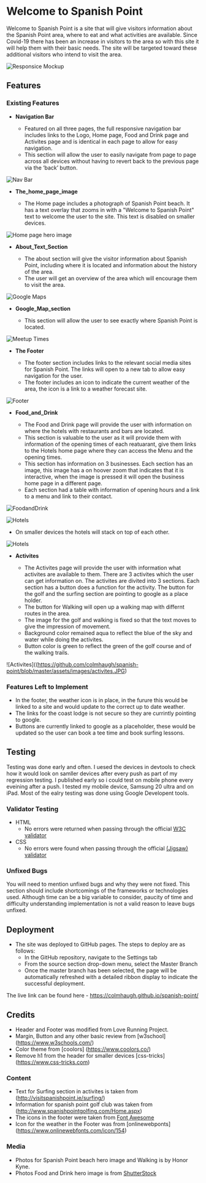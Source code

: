 # Welcome to Spanish Point

Welcome to Spanish Point is a site that will give visitors information about the Spanish Point area, where to eat and what activities are available.  Since Covid-19 there has been an increase in visitors to the area so with this site it will help them with their basic needs. The site will be targeted toward these additional visitors who intend to visit the area.  

![Responsice Mockup](https://github.com/colmhaugh/spanish-point/blob/master/assets/images/AmIResponsive.JPG)

## Features 

### Existing Features

- __Navigation Bar__

  - Featured on all three pages, the full responsive navigation bar includes links to the Logo, Home page, Food and Drink page and  Activites page and is identical in each page to allow for easy navigation.
  - This section will allow the user to easily navigate from page to page across all devices without having to revert back to the previous page via the ‘back’ button. 

![Nav Bar](https://github.com/colmhaugh/spanish-point/blob/master/assets/images/navbar.JPG)

- __The_home_page_image__

  - The Home page includes a photograph of Spanish Point beach.  It has a text overlay that zooms in with a "Welcome to Spanish Point" text to welcome the user to the site. This text is disabled on smaller devices.

![Home page hero image](https://github.com/colmhaugh/spanish-point/blob/master/assets/images/homepageimage.JPG)

- __About_Text_Section__

  - The about section will give the visitor information about Spanish Point, including where it is located and information about the history of the area. 
  - The user will get an overview of the area which will encourage them to visit the area.

![Google Maps](https://github.com/colmhaugh/spanish-point/blob/master/assets/images/about-text.JPG)

- __Google_Map_section__

  - This section will allow the user to see exactly where Spanish Point is located. 

![Meetup Times](https://github.com/colmhaugh/spanish-point/blob/master/assets/images/google-maps.JPG)

- __The Footer__ 

  - The footer section includes links to the relevant social media sites for Spanish Point. The links will open to a new tab to allow easy navigation for the user. 
  - The footer includes an icon to indicate the current weather of the area, the icon is a link to a weather forecast site.

![Footer](https://github.com/colmhaugh/spanish-point/blob/master/assets/images/footer.JPG)

- __Food_and_Drink__

  - The Food and Drink page will provide the user with information on where the hotels with restaurants and bars are located. 
  - This section is valuable to the user as it will provide them with information of the opening times of each reatuarant, give them links to the Hotels home page where they can access the Menu and the opening times. 
  - This section has information on 3 businesses.  Each section has an image, this image has a on hoover zoom that indicates that it is interactive, when the image is pressed it will open the business home page in a different page.
  - Each section had a table with information of opening hours and a link to a menu and link to their contact.
  

![FoodandDrink](https://github.com/colmhaugh/spanish-point/blob/master/assets/images/food-and-drink-image.JPG)

![Hotels](https://github.com/colmhaugh/spanish-point/blob/master/assets/images/hotels.JPG)

- On smaller devices the hotels will stack on top of each other.

![Hotels](https://github.com/colmhaugh/spanish-point/blob/master/assets/images/hotelsmall.JPG)

- __Activites__

  - The Activites page will provide the user with information what activites are available to them.  There are 3 activites which the user can get information on.  The activites are divited into 3 sections.  Each section has a button does a function for the activity. The button for the golf and the surfing section are pointing to google as a place holder.   
  - The button for Walking will open up a walking map with differnt routes in the area.
  - The image for the golf and walking is fixed so that the text moves to give the impression of movement.
  - Background color remained aqua to reflect the blue of the sky and water while doing the activites.
  - Button color is green to reflect the green of the golf course and of the walking trails.

![Activites]((https://github.com/colmhaugh/spanish-point/blob/master/assets/images/activites.JPG)



### Features Left to Implement

- In the footer, the weather icon is in place, in the furure this would be linked to a site and would update to the correct up to date weather.
- The links for the coast lodge is not secure so they are currintly pointing to google.
- Buttons are currently linked to google as a placeholder, these would be updated so the user can book a tee time and book surfing lessons.

## Testing 

Testing was done early and often.  I uesed the devices in devtools to check how it would look on samller devices after every push as part of my regression testing.
I published early so i could test on mobile phone every eveining after a push.
I tested my mobile device, Samsung 20 ultra and on iPad.
Most of the ealry testing was done using Google Developent tools.


### Validator Testing 

- HTML
  - No errors were returned when passing through the official [W3C validator](https://validator.w3.org/nu/?doc=https%3A%2F%2Fcode-institute-org.github.io%2Flove-running-2.0%2Findex.html)
- CSS
  - No errors were found when passing through the official [(Jigsaw) validator](https://jigsaw.w3.org/css-validator/validator)

### Unfixed Bugs

You will need to mention unfixed bugs and why they were not fixed. This section should include shortcomings of the frameworks or technologies used. Although time can be a big variable to consider, paucity of time and difficulty understanding implementation is not a valid reason to leave bugs unfixed. 

## Deployment


- The site was deployed to GitHub pages. The steps to deploy are as follows: 
  - In the GitHub repository, navigate to the Settings tab 
  - From the source section drop-down menu, select the Master Branch
  - Once the master branch has been selected, the page will be automatically refreshed with a detailed ribbon display to indicate the successful deployment. 

The live link can be found here - https://colmhaugh.github.io/spanish-point/


## Credits 
 
- Header and Footer was modified from Love Running Project.
- Margin, Button and any other basic review from [w3school] (https://www.w3schools.com/)
- Color theme from [coolors] (https://www.coolors.co/)
- Remove h1 from the header for smaller devices [css-tricks] (https://www.css-tricks.com)

### Content 

- Text for Surfing section in activites is taken from (http://visitspanishpoint.ie/surfing/)
- Information for spanish point golf club was taken from (http://www.spanishpointgolfing.com/Home.aspx)
- The icons in the footer were taken from [Font Awesome](https://fontawesome.com/)
- Icon for the weather in the Footer was from [onlinewebponts] (https://www.onlinewebfonts.com/icon/154)


### Media

- Photos for Spanish Point beach hero image and Walking is by Honor Kyne.
- Photos Food and Drink hero image is from [ShutterStock](https://www.shutterstock.com/)

